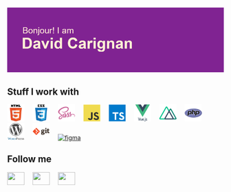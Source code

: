 [![MasterHead](header.png)](https://github.com/davidcarignan/)

## Stuff I work with
<p align="left">
  <a style="margin-right: 15px;" href="https://www.w3.org/html/" target="_blank"><img src="https://github.com/devicons/devicon/blob/master/icons/html5/html5-original-wordmark.svg" alt="html5" width="40" height="40"/></a>
  <a style="margin-right: 15px;" href="https://www.w3schools.com/css/" target="_blank"><img src="https://github.com/devicons/devicon/blob/master/icons/css3/css3-original-wordmark.svg" alt="css3" width="40" height="40"/></a>
  <a style="margin-right: 15px;" href="https://www.sass-lang.com" target="_blank"><img src="https://github.com/devicons/devicon/blob/master/icons/sass/sass-original.svg" alt="Sass" width="40" height="40"/></a>
  <a style="margin-right: 15px;" href="https://developer.mozilla.org/en-US/docs/Web/JavaScript" target="_blank"><img src="https://github.com/devicons/devicon/blob/master/icons/javascript/javascript-original.svg" alt="JavaScript" width="40" height="40"/></a>
  <a style="margin-right: 15px;" href="https://www.typescriptlang.org/" target="_blank"><img src="https://github.com/devicons/devicon/blob/master/icons/typescript/typescript-original.svg" alt="TypeScript" width="40" height="40"/></a>
  <a style="margin-right: 15px;" href="https://vuejs.org/" target="_blank"><img src="https://github.com/devicons/devicon/blob/master/icons/vuejs/vuejs-original-wordmark.svg" alt="VueJS" width="40" height="40"/></a>
  <a style="margin-right: 15px;" href="https://nuxt.com/" target="_blank"><img src="https://github.com/devicons/devicon/blob/master/icons/nuxtjs/nuxtjs-original.svg" alt="Nuxt" width="40" height="40"/></a>
  <a style="margin-right: 15px;" href="https://php.net/" target="_blank"><img src="https://github.com/devicons/devicon/blob/master/icons/php/php-original.svg" alt="PHP" width="40" height="40"/></a>
  <a style="margin-right: 15px;" href="https://wordpress.org/" target="_blank"><img src="https://github.com/devicons/devicon/blob/master/icons/wordpress/wordpress-original.svg" alt="WordPress" width="40" height="40"/></a>
  <a style="margin-right: 15px;" href="https://git-scm.com/" target="_blank"><img src="https://github.com/devicons/devicon/blob/master/icons/git/git-original-wordmark.svg" alt="git" width="40" height="40"/></a>
  <a style="margin-right: 15px;" href="https://www.figma.com/" target="_blank"><img src="https://www.vectorlogo.zone/logos/figma/figma-icon.svg" alt="figma" width="40" height="40"/></a>
</p>

## Follow me
<p align="left">
  <a style="margin-right: 15px;" href="https://bsky.app/profile/davidcarignan.com" target="blank"><img align="center" src="https://cdn.jsdelivr.net/npm/simple-icons/icons/bluesky.svg" alt="" height="30" width="40" /></a>
  <a style="margin-right: 15px;" href="https://www.linkedin.com/in/david-carignan/" target="blank"><img align="center" src="https://cdn.jsdelivr.net/npm/simple-icons/icons/linkedin.svg" alt="" height="30" width="40" /></a>
  <a style="margin-right: 15px;" href="https://www.threads.net/@davidcarignan_official" target="blank"><img align="center" src="https://cdn.jsdelivr.net/npm/simple-icons/icons/threads.svg" alt="" height="30" width="40" /></a>
</p>

